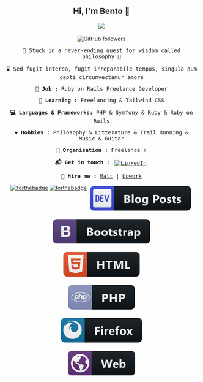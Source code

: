 <div align="center">

## Hi, I'm Bento :wave:

![](https://media1.tenor.com/images/8964fed65a41840b2ee14f56f7f8cf5f/tenor.gif)

![GitHub followers](https://img.shields.io/github/followers/davidBentoPereira?style=social)

<samp>
  
:bee: Stuck in a never-ending quest for wisdom called philosophy :seedling:

:hourglass: Sed fugit interea, fugit irreparabile tempus, singula dum capti circumvectamur amore

**:gem: Job :** Ruby on Rails Freelance Developer 

**:school_satchel: Learning :** Freelancing & Tailwind CSS

**:computer: Languages & Frameworks:** PHP & Symfony & Ruby & Ruby on Rails

**:heart: Hobbies :** Philosophy & Litterature & Trail Running & Music & Guitar

**:office: Organisation :** Freelance :v:

**:mailbox_with_mail: Get in touch :** 
<a href="https://www.linkedin.com/in/david-bento-pereira/">
    <img src="https://raw.githubusercontent.com/MikeCodesDotNET/MikeCodesDotNET/a8abbf37441f3253f74ea255a47f289208d7568c/Resources/linkedIn.svg" alt="LinkedIn" style="vertical-align:top; margin:4px">
  </a>

**:briefcase: Hire me :** [Malt](https://www.malt.fr/profile/davidbentopereira) | [Upwork](https://www.upwork.com/freelancers/~01bc7eb64810734817)

</samp>

[![forthebadge](https://forthebadge.com/images/badges/uses-badges.svg)](https://forthebadge.com)
[![forthebadge](https://forthebadge.com/images/badges/built-with-love.svg)](https://forthebadge.com)
<a href="https://dev.to/bento">
  <img src="https://github.com/MikeCodesDotNET/ColoredBadges/blob/master/svg/blogs/devto.svg" alt="Dev.to" style="vertical-align:top; margin:4px"></img>
</a>

<img src="https://github.com/MikeCodesDotNET/ColoredBadges/blob/master/svg/dev/frameworks/bootstrap.svg" alt="Bootstrap" style="vertical-align:top; margin:4px"></img>


<img src="https://github.com/MikeCodesDotNET/ColoredBadges/blob/master/svg/dev/languages/html.svg" alt="Bootstrap" style="vertical-align:top; margin:4px"></img>

<img src="https://github.com/MikeCodesDotNET/ColoredBadges/blob/master/svg/dev/languages/php.svg" alt="PHP" style="vertical-align:top; margin:4px"></img>

<img src="https://github.com/MikeCodesDotNET/ColoredBadges/blob/master/svg/dev/misc/firefox.svg" alt="Firefox" style="vertical-align:top; margin:4px"></img>


<img src="https://github.com/MikeCodesDotNET/ColoredBadges/blob/master/svg/dev/misc/web.svg" alt="Web" style="vertical-align:top; margin:4px"></img>



</div>
